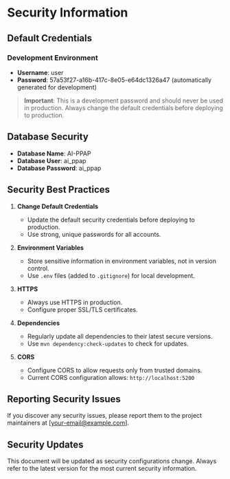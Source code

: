 # Security Information

## Default Credentials

### Development Environment
- **Username**: user
- **Password**: 57a53f27-a16b-417c-8e05-e64dc1326a47 (automatically generated for development)

> **Important**: This is a development password and should never be used in production. Always change the default credentials before deploying to production.

## Database Security
- **Database Name**: AI-PPAP
- **Database User**: ai_ppap
- **Database Password**: ai_ppap

## Security Best Practices

1. **Change Default Credentials**
   - Update the default security credentials before deploying to production.
   - Use strong, unique passwords for all accounts.

2. **Environment Variables**
   - Store sensitive information in environment variables, not in version control.
   - Use `.env` files (added to `.gitignore`) for local development.

3. **HTTPS**
   - Always use HTTPS in production.
   - Configure proper SSL/TLS certificates.

4. **Dependencies**
   - Regularly update all dependencies to their latest secure versions.
   - Use `mvn dependency:check-updates` to check for updates.

5. **CORS**
   - Configure CORS to allow requests only from trusted domains.
   - Current CORS configuration allows: `http://localhost:5200`

## Reporting Security Issues

If you discover any security issues, please report them to the project maintainers at [your-email@example.com].

## Security Updates

This document will be updated as security configurations change. Always refer to the latest version for the most current security information.
